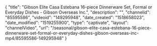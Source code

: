 {
    "title": "Gibson Elite Casa Estebana 16-piece Dinnerware Set, Formal or Everyday Dishes - Gibson Overseas Inc.",
    "description": "",
    "channelid": "85595586",
    "videoid": "149295948",
    "date_created": "1518658023",
    "date_modified": "1519255900",
    "type": "captivate",
    "layout": "channelVideo",
    "url": "\/seasonal\/gibson-elite-casa-estebana-16-piece-dinnerware-set-formal-or-everyday-dishes-gibson-overseas-inc-mp4\/85595586-149295948"
}
